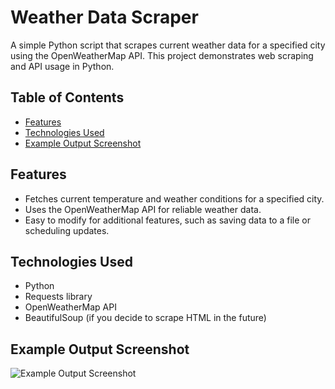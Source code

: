 # Weather Data Scraper

A simple Python script that scrapes current weather data for a specified city using the OpenWeatherMap API. This project demonstrates web scraping and API usage in Python.

## Table of Contents

- [Features](#features)
- [Technologies Used](#technologies-used)
- [Example Output Screenshot](#example-output-screenshot)

## Features

- Fetches current temperature and weather conditions for a specified city.
- Uses the OpenWeatherMap API for reliable weather data.
- Easy to modify for additional features, such as saving data to a file or scheduling updates.

## Technologies Used

- Python
- Requests library
- OpenWeatherMap API
- BeautifulSoup (if you decide to scrape HTML in the future)

## Example Output Screenshot

![Example Output Screenshot](https://github.com/user-attachments/assets/a6addde2-b187-480c-8780-e376f6d98a04)
